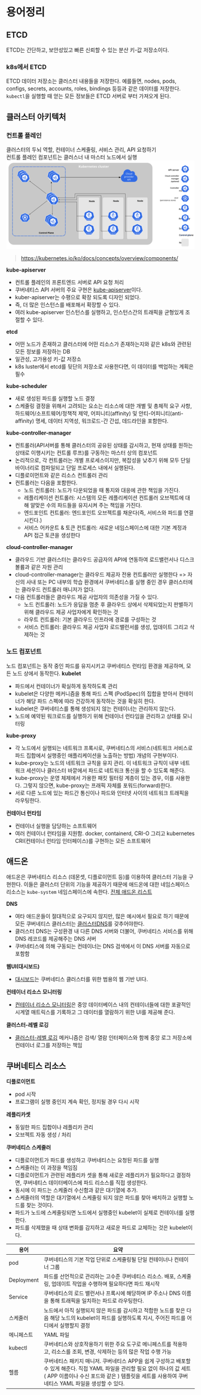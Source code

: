 # 용어정리
## ETCD
ETCD는 간단하고, 보안성있고 빠른 신뢰할 수 있는 분산 키-값 저장소이다.

### k8s에서 ETCD
ETCD 데이터 저장소는 클러스터 내용들을 저장한다. 예를들면, nodes, pods, configs, secrets, accounts, roles, bindings 등등과 같은 데이터를 저장한다.  
`kubectl`을 실행할 때 얻는 모든 정보들은 ETCD 서버로 부터 가져오게 된다.

## 클러스터 아키텍처
### 컨트롤 플레인
클러스터의 두뇌 역할, 컨테이너 스케줄링, 서비스 관리, API 요청하기  
컨트롤 플레인 컴포넌트는 클러스너 내 마스터 노드에서 실행
![k8s architecture](./components-of-kubernetes.svg)
> https://kubernetes.io/ko/docs/concepts/overview/components/  

**kube-apiserver**
- 컨트롤 플레인의 프론트엔드 서버로 API 요청 처리
- 쿠버네티스 API 서버의 주요 구현은 [kube-apiserver](https://kubernetes.io/docs/reference/generated/kube-apiserver/)이다.
- kuber-apiserver는 수평으로 확장 되도록 디자인 되었다.
- 즉, 더 많은 인스턴스를 배포해서 확장할 수 있다.
- 여러 kube-apiserver 인스턴스를 실행하고, 인스턴스간의 트래픽을 균형있게 조절할 수 있다.

**etcd**
- 어떤 노드가 존재하고 클러스터에 어떤 리소스가 존재하는지와 같은 k8s와 관련된 모든 정보를 저장하는 DB
- 일관성, 고가용성 키-값 저장소
- k8s luster에서 etcd를 뒷단의 저장소로 사용한다면, 이 데이터를 백업하는 계획은 필수

**kube-scheduler**
- 새로 생성된 파드를 실행할 노드 결정
- 스케줄링 결정을 위해서 고려되는 요소는 리소스에 대한 개별 및 총체적 요구 사항, 하드웨어/소프트웨어/정책적 제약, 어피니티(affinity) 및 안티-어피니티(anti-affinity) 명세, 데이터 지역성, 워크로드-간 간섭, 데드라인을 포함한다.

**kube-controller-manager**
- 컨트롤러(API서버를 통해 클러스터의 공유된 상태를 감시하고, 현재 상태를 원하는 상태로 이행시키는 컨트롤 루프)를 구동하는 마스터 상의 컴포넌트
- 논리적으로, 각 컨트롤러는 개별 프로세스이지만, 복잡성을 낮추기 위해 모두 단일 바이너리로 컴파일되고 단일 프로세스 내에서 실행된다.
- 디플로이먼트와 같은 리소스 컨트롤러 관리
- 컨트롤러는 다음을 포함한다.
  - 노드 컨트롤러: 노드가 다운되었을 때 통지와 대응에 관한 책임을 가진다.
  - 레플리케이션 컨트롤러: 시스템의 모든 레플리케이션 컨트롤러 오브젝트에 대해 알맞은 수의 파드들을 유지시켜 주는 책임을 가진다.
  - 엔드포인트 컨트롤러: 엔드포인트 오브젝트를 채운다(즉, 서비스와 파드를 연결시킨다.)
  - 서비스 어카운트 & 토큰 컨트롤러: 새로운 네임스페이스에 대한 기본 계정과 API 접근 토큰을 생성한다

**cloud-controller-manager**
- 클라우드 기반 클러스터는 클라우드 공급자의 API에 연동하여 로드밸런서나 디스크 볼륨과 같은 자원 관리
- cloud-controller-manager는 클라우드 제공자 전용 컨트롤러만 실행한다 => 자신의 사내 또는 PC 내부의 학습 환경에서 쿠버네티스를 실행 중인 경우 클러스터에는 클라우드 컨트롤러 매니저가 없다.
- 다음 컨트롤러들은 클라우드 제공 사업자의 의존성을 가질 수 있다.
  - 노드 컨트롤러: 노드가 응답을 멈춘 후 클라우드 상에서 삭제되었는지 판별하기 위해 클라우드 제공 사업자에게 확인하는 것
  - 라우트 컨트롤러: 기본 클라우드 인프라에 경로를 구성하는 것
  - 서비스 컨트롤러: 클라우드 제공 사업자 로드밸런서를 생성, 업데이트 그리고 삭제하는 것

### 노드 컴포넌트
노드 컴포넌트는 동작 중인 파드를  유지시키고 쿠버네티스 런타임 환경을 제공하며, 모든 노드 상에서 동작한다.
**kubelet**
- 파드에서 컨테이너가 확실하게 동작하도록 관리
- kubelet은 다양한 메커니즘을 통해 파드 스펙 (PodSpec)의 집합을 받아서 컨테이너가 해당 파드 스펙에 따라 건강하게 동작하는 것을 확실히 한다.
- kubelet은 쿠버네티스를 통해 생성되지 않는 컨테이너는 관리하지 않는다.
- 노드에 예약된 워크로드를 실행하기 위해 컨테이너 런타임을 관리하고 상태를 모니터링

**kube-proxy**
- 각 노드에서 실행되는 네트워크 프록시로, 쿠버네티스의 서비스(네트워크 서비스로 파드 집합에서 실행중인 애플리케이션을 노출하는 방법) 개념의 구현부이다.
- kube-proxy는 노드의 네트워크 규칙을 유지 관리. 이 네트워크 규칙이 내부 네트워크 세션이나 클러스터 바깥에서 파드로 네트워크 통신을 할 수 있도록 해준다.
- kube-proxy는 운영 체제에서 가용한 패킷 필터링 계층이 있는 경우, 이를 사용한다. 그렇지 않으면, kube-proxy는 프래픽 자체를 포워드(forward)한다.
- 서로 다른 노드에 있는 파드간 통신이나 파드와 인터넷 사이의 네트워크 트래픽을 라우팅한다.

**컨테이너 런타임**
- 컨테이너 실행을 담당하는 소프트웨어
- 여러 컨테이너 런타임을 지원함. docker, containerd, CRI-O 그리고 kubernetes CRI(컨테이너 런타임 인터페이스)를 구현하는 모든 소프트웨어

## 애드온
애드온은 쿠버네티스 리소스 (데몬셋, 디플로이먼트 등)를 이용하여 클러스터 기능을 구현한다. 이들은 클러스터 단위의 기능을 제공하기 때문에 애드온에 대한 네임스페이스 리소스는 `kube-system` 네임스페이스에 속한다.
[전체 애드온 리스트](https://kubernetes.io/ko/docs/concepts/cluster-administration/addons/)  

**DNS**
- 여타 애드온들이 절대적으로 요구되지 않지만, 많은 예시에서 필요로 하기 때문에 모든 쿠버네티스 클러스터는 [클러스터DNS](https://kubernetes.io/ko/docs/concepts/services-networking/dns-pod-service/)를 갖추어야한다.
- 클러스터 DNS는 구성환경 내 다른 DNS 서버와 더불어, 쿠버네티스 서비스를 위해 DNS 레코드를 제공해주는 DNS 서버
- 쿠버네티스에 의해 구동되는 컨테이너는 DNS 검색에서 이 DNS 서버를 자동으로 포함함

**웹UI(대시보드)**
- [대시보드](https://kubernetes.io/ko/docs/tasks/access-application-cluster/web-ui-dashboard/)는 쿠버네티스 클러스터를 위한 범용의 웹 기반 UI다.

**컨테이너 리소스 모니터링**
- [컨테이너 리소스 모니터링](https://kubernetes.io/ko/docs/tasks/debug-application-cluster/resource-usage-monitoring/)은 중앙 데이터베이스 내의 컨테이너들에 대한 포괄적인 시계열 매트릭스를 기록하고 그 데이터를 열람하기 위한 UI를 제공해 준다.
 
**클러스터-레벨 로깅**
- [클러스터-레벨 로깅](https://kubernetes.io/ko/docs/concepts/cluster-administration/logging/) 메커니즘은 검색/ 열람 인터페이스와 함께 중앙 로그 저장소에 컨테이너 로그를 저장하는 책임

## 쿠버네티스 리소스
**디플로이먼트**
- pod 시작
- 프로그램이 실행 중인지 계속 확인, 정지될 경우 다시 시작

**레플리카셋**
- 동일한 파드 집합이나 레플리카 관리
- 오브젝트 자동 생성 / 처리

**쿠버네티스 스케줄러**
- 디플로이먼트가 파드를 생성하고 쿠버네티스는 요청된 파드를 실행
- 스케줄러는 이 과정을 책임짐
- 디플로이먼트가 관련된 레플리카 셋을 통해 새로운 레플리카가 필요하다고 결정하면, 쿠버네티스 데이터베이스에 파드 리소스를 직접 생성한다.
- 동시에 이 파드는 스케줄러 수신함과 같은 대기열에 추가.
- 스케줄러의 역할은 대기열에서 스케줄링 되지 않은 파드를 찾아 배치하고 실행할 노드를 찾는 것이다.
- 파드가 노드에 스케줄링되면 노드에서 실행중인 kubelet이 실제로 컨테이너를 실행한다.
- 파드를 삭제했을 때 상태 변화를 감지하고 새로운 파드로 교체하는 것은 kubelet이다.

| 용어  | 요약  |
|---|---|
| pod  | 쿠버네티스의 기본 작업 단위로 스케쥴링될 단일 컨테이너나 컨테이너 그룹  |
| Deployment  | 파드를 선언적으로 관리하는 고수준 쿠버네티스 리소스.  배포, 스케줄링, 업데이트 작업을 수행하며 필요하다면 파드 재시작  |
| Service | 쿠버네티스의 로드 밸런서나 프록시에 해당하며 IP 주소나 DNS 이름을 통해 트래픽을 일치하는 파드로 라우팅한다.  |
| 스케줄러 | 노드에서 아직 실행되지 않은 파드를 감시하고 적합한 노드를 찾은 다음 해당 노드의 kubelet이 파드를 실행하도록 지시, 주어진 파드를 어디에서 실행할지 결정|
|메니페스트|YAML 파일|
|kubectl|쿠버네티스와 상호작용하기 위한 주요 도구로 메니페스트를 적용하고, 리소스를 조회, 변경, 삭제하는 등의 많은 작업 수행 가능|
|헬름|쿠버네티스 패키지 매니저. 쿠버네티스 APP을 쉽게 구성하고 배포할 수 있게 해준다. 직접 YAML 파일을 관리할 필요 없이 하나의 값 세트 ( APP 이름이나 수신 포드와 같은 ) 템플릿을 세트를 사용하여 쿠버네티스 YAML 파일을 생성할 수 있다.|
